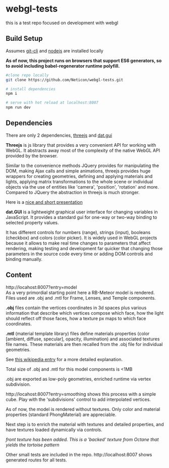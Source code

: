 # webgl-tests
this is a test repo focused on development with webgl

## Build Setup
Assumes [git-cli](https://git-scm.com/downloads) and [nodejs](https://nodejs.org/en/) are installed locally

__As of now, this project runs on browsers that support ES6 generators, so to avoid including babel-regenerator runtime polyfill.__

``` bash
#clone repo locally
git clone https://github.com/Neticon/webgl-tests.git

# install dependencies
npm i

# serve with hot reload at localhost:8007
npm run dev
```

## Dependencies

There are only 2 dependencies, [threejs](https://threejs.org/) and [dat.gui](http://workshop.chromeexperiments.com/examples/gui/#1--Basic-Usage)


**Threejs** is js library that provides a very convenient API for working with WebGL. It abstracts away most of the complexity of the native WebGL API provided by the browser. 

Similar to the convenience methods JQuery provides for manipulating the DOM, making Ajax calls and simple animations, threejs provides huge wrappers for creating geometries, defining and applying materials and lights, applying matrix transformations to the whole scene or individual objects via the use of entities like 'camera', 'position', 'rotation' and more.
Compared to JQuery the abstraction in threejs is much stronger.

Here is a [nice and short presentation](http://davidscottlyons.com/threejs-intro/#slide-0)

**dat.GUI** is a lightweight graphical user interface for changing variables in JavaScript.
It provides a standard gui for one-way or two-way binding to selected property values. 

It has different controls for numbers (range), strings (input), booleans (checkbox) and colors (color picker).
It is widely used in WebGL projects because it allows to make real time changes to parameters that affect rendering, making testing and development far quicker that changing those parameters in the source code every time or adding DOM controls and binding manually.

## Content

http://locahost:8007?entry=model<br/>
As a very primordial starting point here a RB-Meteor model is rendered.
Files used are .obj and .mtl for Frame, Lenses, and Temple components.

**.obj** files contain the vertices coordinates in 3d spaces plus various information that describe which vertices compose which face, how the light should reflect off those faces, how a texture px maps to which face coordinates.

**.mtl** (material template library) files define materials properties (color [ambient, diffuse, specular], opacity, illumination) and associated textures file names. These materials are then recalled from the .obj file for individual geometries.

See [this wikipedia entry](https://en.wikipedia.org/wiki/Wavefront_.obj_file) for a more detailed explanation.

Total size of .obj and .mtl for this model components is <1MB

.obj are exported as low-poly geometries, enriched runtime via vertex subdivision.

http://locahost:8007?entry=smoothing shows this process with a simple cube. Play with the 'subdivisions' control to add interpolated vertices.

As of now, the model is rendered without textures. Only color and material properties (standard PhongMaterial) are appreciable.

Next step is to enrich the material with textures and detailed properties, and have textures loaded dynamically via controls.

_front texture has been added. This is a 'backed' texture from Octane that yields the tortoise pattern_

Other small tests are included in the repo. http://localhost:8007 shows generated routes for all tests.




